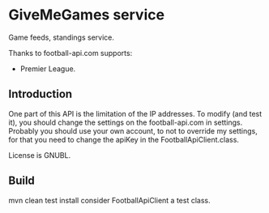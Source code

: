 GiveMeGames service
====
Game feeds, standings service.

Thanks to football-api.com supports:
- Premier League.

Introduction
------------
One part of this API is the limitation of the IP addresses.
To modify (and test it), you should change the settings on the football-api.com in settings.
Probably you should use your own account, to not to override my settings, for that you need to change the apiKey in the
FootballApiClient.class.

License is GNUBL.

Build
------------
mvn clean test install
consider FootballApiClient a test class.

